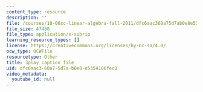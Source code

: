 ```yaml
---
content_type: resource
description: ''
file: /courses/18-06sc-linear-algebra-fall-2011/dfc6aac360a75d7ab0e8e5354106fec0_2IdtqGM6KWU.vtt
file_size: 47488
file_type: application/x-subrip
learning_resource_types: []
license: https://creativecommons.org/licenses/by-nc-sa/4.0/
ocw_type: OCWFile
resourcetype: Other
title: 3play caption file
uid: dfc6aac3-60a7-5d7a-b0e8-e5354106fec0
video_metadata:
  youtube_id: null
---
```

